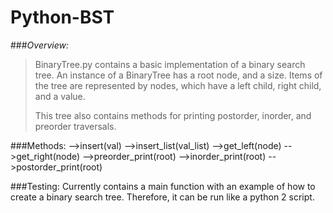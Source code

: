 # Python-BST

###*Overview:*
>BinaryTree.py contains a basic implementation of a binary search tree.
>An instance of a BinaryTree has a root node, and a size.
>Items of the tree are represented by nodes, which have a left child, right child, and a value.
>
>This tree also contains methods for printing postorder, inorder, and preorder traversals.

###Methods:
-->insert(val)
-->insert_list(val_list)
-->get_left(node)
-->get_right(node)
-->preorder_print(root)
-->inorder_print(root)
-->postorder_print(root)

###Testing:
Currently contains a main function with an example of how to create a binary search tree.
Therefore, it can be run like a python 2 script. 